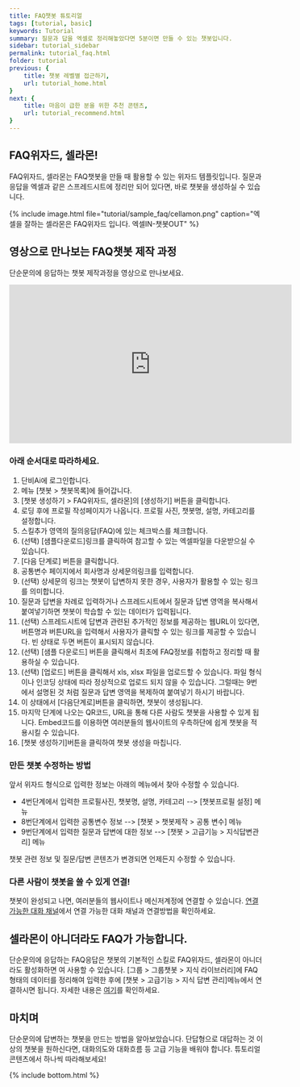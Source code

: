 ```yaml
---
title: FAQ챗봇 튜토리얼  
tags: [tutorial, basic]
keywords: Tutorial
summary: 질문과 답을 엑셀로 정리해놓았다면 5분이면 만들 수 있는 챗봇입니다.
sidebar: tutorial_sidebar
permalink: tutorial_faq.html
folder: tutorial
previous: {
    title: 챗봇 레벨별 접근하기,
    url: tutorial_home.html
}
next: {
    title: 마음이 급한 분을 위한 추천 콘텐츠,
    url: tutorial_recommend.html
}
---
```


## FAQ위자드, 셀라몬!
FAQ위자드, 셀라몬는 FAQ챗봇을 만들 때 활용할 수 있는 위자드 템플릿입니다. 질문과 응답을 엑셀과 같은 스프레드시트에 정리만 되어 있다면, 바로 챗봇을 생성하실 수 있습니다.

{% include image.html file="tutorial/sample_faq/cellamon.png" caption="엑셀을 잘하는 셀라몬은 FAQ위자드 입니다. 엑셀IN-챗봇OUT" %}


## 영상으로 만나보는 FAQ챗봇 제작 과정
단순문의에 응답하는 챗봇 제작과정을 영상으로 만나보세요.

<iframe width="560" height="315" src="https://www.youtube.com/embed/BqdJUdwEU44" frameborder="0" allow="accelerometer; autoplay; encrypted-media; gyroscope; picture-in-picture" allowfullscreen></iframe>


### 아래 순서대로 따라하세요.

1. 단비Ai에 로그인합니다.
2. 메뉴 [챗봇 > 챗봇목록]에 들어갑니다.
3. [챗봇 생성하기 > FAQ위자드, 셀라몬]의 [생성하기] 버튼을 클릭합니다.
4. 로딩 후에 프로필 작성페이지가 나옵니다. 프로필 사진, 챗봇명, 설명, 카테고리를 설정합니다.
5. 스킬추가 영역의 질의응답(FAQ)에 있는 체크박스를 체크합니다.
6. (선택) [샘플다운로드]링크를 클릭하여 참고할 수 있는 엑셀파일을 다운받으실 수 있습니다.
7. [다음 단계로] 버튼을 클릭합니다.
8. 공통변수 페이지에서 회사명과 상세문의링크를 입력합니다.
9. (선택) 상세문의 링크는 챗봇이 답변하지 못한 경우, 사용자가 활용할 수 있는 링크를 의미합니다.
10. 질문과 답변을 차례로 입력하거나 스프레드시트에서 질문과 답변 영역을 복사해서 붙여넣기하면 챗봇이 학습할 수 있는 데이터가 입력됩니다. 
11. (선택) 스프레드시트에 답변과 관련된 추가적인 정보를 제공하는 웹URL이 있다면, 버튼명과 버튼URL을 입력해서 사용자가 클릭할 수 있는 링크를 제공할 수 있습니다. 빈 상태로 두면 버튼이 표시되지 않습니다.
12. (선택) [샘플 다운로드] 버튼을 클릭해서 최초에 FAQ정보를 취합하고 정리할 때 활용하실 수 있습니다. 
13. (선택) [업로드] 버튼을 클릭해서 xls, xlsx 파일을 업로드할 수 있습니다. 파일 형식이나 인코딩 상태에 따라 정상적으로 업로드 되지 않을 수 있습니다. 그럴때는 9번에서 설명된 것 처럼 질문과 답변 영역을 복제하여 붙여넣기 하시기 바랍니다.
14. 이 상태에서 [다음단계로]버튼을 클릭하면, 챗봇이 생성됩니다.
15. 마지막 단계에 나오는 QR코드, URL을 통해 다른 사람도 챗봇을 사용할 수 있게 됩니다. Embed코드를 이용하면 여러분들의 웹사이트의 우측하단에 쉽게 챗봇을 적용시킬 수 있습니다.
16. [챗봇 생성하기]버튼을 클릭하여 챗봇 생성을 마칩니다.

### 만든 챗봇 수정하는 방법
앞서 위자드 형식으로 입력한 정보는 아래의 메뉴에서 찾아 수정할 수 있습니다.
- 4번단계에서 입력한 프로필사진, 챗봇명, 설명, 카테고리 --> [챗봇프로필 설정] 메뉴
- 8번단계에서 입력한 공통변수 정보 --> [챗봇 > 챗봇제작 > 공통 변수] 메뉴
- 9번단계에서 입력한 질문과 답변에 대한 정보 --> [챗봇 > 고급기능 > 지식답변관리] 메뉴

챗봇 관련 정보 및 질문/답변 콘텐츠가 변경되면 언제든지 수정할 수 있습니다.

### 다른 사람이 챗봇을 쓸 수 있게 연결!
챗봇이 완성되고 나면, 여러분들의 웹사이트나 메신저계정에 연결할 수 있습니다. [연결 가능한 대화 채널](https://doc.danbee.ai/channel_connection_settings.html)에서 연결 가능한 대화 채널과 연결방법을 확인하세요.

## 셀라몬이 아니더라도 FAQ가 가능합니다.
단순문의에 응답하는 FAQ응답은 챗봇의 기본적인 스킬로 FAQ위자드, 셀라몬이 아니더라도 활성화하면 여 사용할 수 있습니다.
[그룹 > 그룹챗봇 > 지식 라이브러리]에 FAQ형태의 데이터를 정리해여 입력한 후에 [챗봇 > 고급기능 > 지식 답변 관리]메뉴에서 연결하시면 됩니다.
자세한 내용은 [여기](https://doc.danbee.ai/knowledge_library.html)를 확인하세요. 


## 마치며
단순문의에 답변하는 챗봇을 만드는 방법을 알아보았습니다. 단답형으로 대답하는 것 이상의 챗봇을 원하신다면, 대화의도와 대화흐름 등 고급 기능을 배워야 합니다. 튜토리얼 콘텐츠에서 하나씩 따라해보세요!


{% include bottom.html %}
